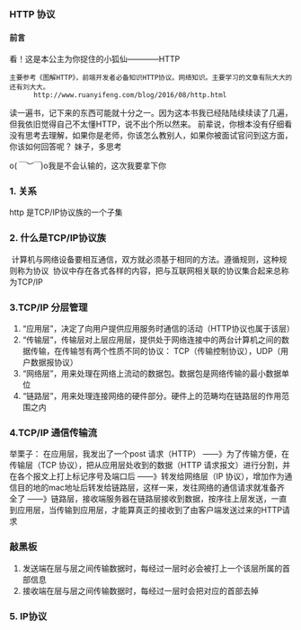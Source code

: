### HTTP 协议

#### 前言
  看！这是本公主为你捉住的小狐仙————HTTP
  
```
主要参考《图解HTTP》，前端开发者必备知识HTTP协议。网络知识。主要学习的文章有阮大大的还有刘大大。
      http://www.ruanyifeng.com/blog/2016/08/http.html
```

读一遍书，记下来的东西可能就十分之一。因为这本书我已经陆陆续续读了几遍，但我依旧觉得自己不太懂HTTP，说不出个所以然来。
前辈说，你根本没有仔细看没有思考去理解，如果你是老师，你该怎么教别人，如果你被面试官问到这方面，你该如何回答呢？
妹子，多思考

o(*￣︶￣*)o我是不会认输的，这次我要拿下你

### 1. 关系

  http 是TCP/IP协议族的一个子集
  
### 2. 什么是TCP/IP协议族

  计算机与网络设备要相互通信，双方就必须基于相同的方法。遵循规则，这种规则称为协议
  协议中存在各式各样的内容，把与互联网相关联的协议集合起来总称为TCP/IP
  
### 3.TCP/IP 分层管理
 1. “应用层”，决定了向用户提供应用服务时通信的活动（HTTP协议也属于该层）
 2.  “传输层”，传输层对上层应用层，提供处于网络连接中的两台计算机之间的数据传输，在传输쳉有两个性质不同的协议：
      TCP（传输控制协议），UDP（用户数据报协议）
  3. “网络层”，用来处理在网络上流动的数据包。数据包是网络传输的最小数据单位
  4. “链路层”，用来处理连接网络的硬件部分。硬件上的范畴均在链路层的作用范围之内
  
### 4.TCP/IP 通信传输流

举栗子：
    在应用层，我发出了一个post 请求（HTTP）
——》为了传输方便，在传输层（TCP 协议），把从应用层处收到的数据（HTTP 请求报文）进行分割，并在各个报文上打上标记序号及端口后
——》转发给网络层（IP 协议），增加作为通信目的地的mac地址后转发给链路层，这样一来，发往网络的通信请求就准备齐全了
——》链路层，接收端服务器在链路层接收到数据，按序往上层发送，一直到应用层，当传输到应用层，才能算真正的接收到了由客户端发送过来的HTTP请求

### 敲黑板
  1. 发送端在层与层之间传输数据时，每经过一层时必会被打上一个该层所属的首部信息
  2. 接收端在层与层之间传输数据时，每经过一层时会把对应的首部去掉
  
### 5. IP协议

